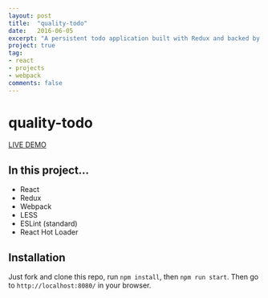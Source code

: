 ```yaml
---
layout: post
title:  "quality-todo"
date:   2016-06-05
excerpt: "A persistent todo application built with Redux and backed by Firebase."
project: true
tag:
- react
- projects
- webpack
comments: false
---
```


# quality-todo

[LIVE DEMO](https://qualitydixon.github.io/quality-todo/)

## In this project...

- React
- Redux
- Webpack
- LESS
- ESLint (standard)
- React Hot Loader

## Installation

Just fork and clone this repo, run `npm install`, then `npm run start`. Then go to `http://localhost:8080/` in your browser.
